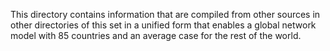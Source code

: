 This directory contains information that are compiled from
other sources in other directories of this set in a unified form
that enables a global network model with 85 countries and an
average case for the rest of the world.